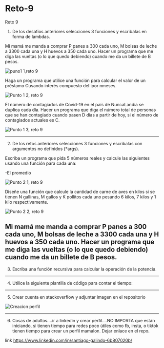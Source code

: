 # Reto-9
Reto 9

1) De los desafíos anteriores selecciones 3 funciones y escribalas en forma de lambdas.


Mi mamá me manda a comprar P panes a 300 cada uno, M bolsas de leche a 3300 cada una y H huevos a 350 cada uno. Hacer un programa que me diga las vueltas (o lo que quedo debiendo) cuando me da un billete de B pesos.

![puno1 1,reto 9](https://github.com/SantiagoGalindoHernandez19/Reto-9/assets/124641609/491856e9-65c9-457a-81db-164f0fc87536)

Haga un programa que utilice una función para calcular el valor de un préstamo Cusando interés compuesto del ipor nmeses.

![Punto 1 2, reto 9](https://github.com/SantiagoGalindoHernandez19/Reto-9/assets/124641609/42710b8a-0288-4875-9405-4aac195dd4a5)

El número de contagiados de Covid-19 en el país de NuncaLandia se duplica cada día. Hacer un programa que diga el número total de personas que se han contagiado cuando pasen D días a partir de hoy, si el número de contagiados actuales es C.

![Punto 1 3, reto 9](https://github.com/SantiagoGalindoHernandez19/Reto-9/assets/124641609/5755c7ea-77ad-4c70-b87d-eef41880fc82)


---

2) De los retos anteriores selecciones 3 funciones y escribalas con argumentos no definidos (*args).

Escriba un programa que pida 5 números reales y calcule las siguientes usando una función para cada una:

-El promedio

![Punto 2 1, reto 9](https://github.com/SantiagoGalindoHernandez19/Reto-9/assets/124641609/21e4b7a4-d060-4a07-89b5-ccd459ab0914)

Diseñe una función que calcule la cantidad de carne de aves en kilos si se tienen N gallinas, M gallos y K pollitos cada uno pesando 6 kilos, 7 kilos y 1 kilo respectivamente.

![Punto 2 2, reto 9](https://github.com/SantiagoGalindoHernandez19/Reto-9/assets/124641609/f3608ad9-d55a-412f-be3c-0e5e93a49a9e)

Mi mamá me manda a comprar P panes a 300 cada uno, M bolsas de leche a 3300 cada una y H huevos a 350 cada uno. Hacer un programa que me diga las vueltas (o lo que quedo debiendo) cuando me da un billete de B pesos.
---



3) Escriba una función recursiva para calcular la operación de la potencia.

--- 

4) Utilice la siguiente plantilla de código para contar el tiempo:

---

5) Crear cuenta en stackoverflow y adjuntar imagen en el repositorio

![Creacion perfil](https://user-images.githubusercontent.com/124641609/235537778-99630dcd-650f-4c0f-88e1-48af62091385.JPG)

---

6)  Cosas de adultos....ir a linkedin y crear perfil....NO IMPORTA que están iniciando, si tienen tiempo para redes poco útiles como fb, insta, o tiktok tienen tiempo para crear un perfil mamalon. Dejar enlace en el repo.

link
https://www.linkedin.com/in/santiago-galindo-6b807020b/
